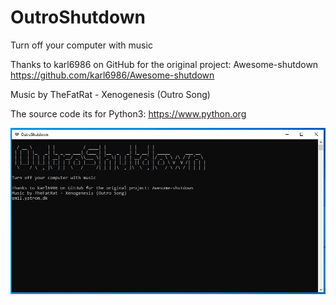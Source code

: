 # OutroShutdown
Turn off your computer with music

Thanks to karl6986 on GitHub for the original project: Awesome-shutdown
https://github.com/karl6986/Awesome-shutdown

Music by TheFatRat - Xenogenesis (Outro Song)

The source code its for Python3: https://www.python.org

![screenshot](https://raw.githubusercontent.com/emil35i5/OutroShutdown/refs/heads/main/screenshot.jpg)
